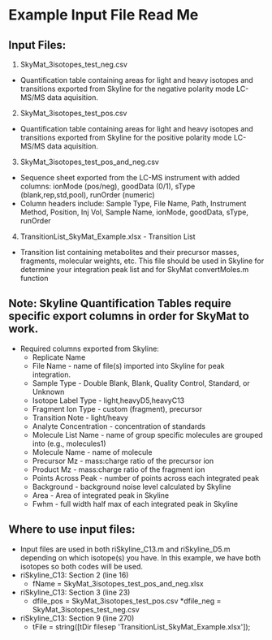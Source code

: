 # Example Input File Read Me

## Input Files: 
1. SkyMat_3isotopes_test_neg.csv
 * Quantification table containing areas for light and heavy isotopes and transitions exported from Skyline for the negative polarity mode LC-MS/MS data aquisition.  
2. SkyMat_3isotopes_test_pos.csv
 * Quantification table containing areas for light and heavy isotopes and transitions exported from Skyline for the positive polarity mode LC-MS/MS data aquisition.
3. SkyMat_3isotopes_test_pos_and_neg.csv
 * Sequence sheet exported from the LC-MS instrument with added columns: ionMode (pos/neg), goodData (0/1), sType (blank,rep,std,pool), runOrder (numeric)
 * Column headers include: Sample Type, File Name, Path, Instrument Method, Position, Inj Vol, Sample Name, ionMode, goodData, sType, runOrder
4. TransitionList_SkyMat_Example.xlsx - Transition List 
 * Transition list containing metabolites and their precursor masses, fragments, molecular weights, etc. This file should be used in Skyline for determine your integration peak list and for SkyMat convertMoles.m function

## Note: Skyline Quantification Tables require specific export columns in order for SkyMat to work. 
* Required columns exported from Skyline: 
  * Replicate Name
  * File Name - name of file(s) imported into Skyline for peak integration.
  * Sample Type - Double Blank, Blank, Quality Control, Standard, or Unknown
  * Isotope Label Type - light,heavyD5,heavyC13
  * Fragment Ion Type - custom (fragment), precursor
  * Transition Note - light/heavy
  * Analyte Concentration - concentration of standards
  * Molecule List Name - name of group specific molecules are grouped into (e.g., molecules1) 
  * Molecule Name - name of molecule
  * Precursor Mz - mass:charge ratio of the precursor ion
  * Product Mz - mass:charge ratio of the fragment ion
  * Points Across Peak - number of points across each integrated peak
  * Background - background noise level calculated by Skyline
  * Area - Area of integrated peak in Skyline
  * Fwhm - full width half max of each integrated peak in Skyline

## Where to use input files: 
* Input files are used in both riSkyline_C13.m and riSkyline_D5.m depending on which isotope(s) you have. In this example, we have both isotopes so both codes will be used. 
* riSkyline_C13: Section 2 (line 16)
  * fName = SkyMat_3isotopes_test_pos_and_neg.xlsx
* riSkyline_C13: Section 3 (line 23)
  * dfile_pos = SkyMat_3isotopes_test_pos.csv
  *dfile_neg = SkyMat_3isotopes_test_neg.csv
* riSkyline_C13: Section 9 (line 270)
  * tFile = string([tDir filesep 'TransitionList_SkyMat_Example.xlsx']);
